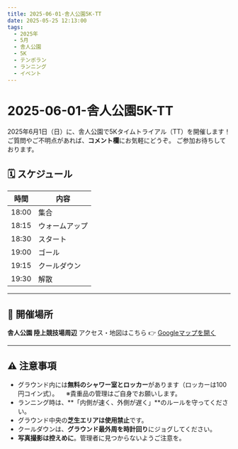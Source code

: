 ```yaml
---
title: 2025-06-01-舎人公園5K-TT
date: 2025-05-25 12:13:00
tags:
  - 2025年
  - 5月
  - 舎人公園
  - 5K
  - テンポラン
  - ランニング
  - イベント
---
```


# 2025-06-01-舎人公園5K-TT

2025年6月1日（日）に、舎人公園で5Kタイムトライアル（TT）を開催します！
ご質問やご不明点があれば、**コメント欄**にお気軽にどうぞ。
ご参加お待ちしております。

## 🗓 スケジュール

| 時間     | 内容         |
|----------|--------------|
| 18:00     | 集合          |
| 18:15     | ウォームアップ |
| 18:30     | スタート      |
| 19:00     | ゴール        |
| 19:15     | クールダウン  |
| 19:30     | 解散          |

---

## 📍 開催場所

**舎人公園 陸上競技場周辺**
アクセス・地図はこちら 👉 [Googleマップを開く](https://maps.app.goo.gl/CXK32HrWkXH43xxV8)

---

## ⚠️ 注意事項

- グラウンド内には**無料のシャワー室とロッカー**があります（ロッカーは100円コイン式）。
　※貴重品の管理はご自身でお願いします。
- ランニング時は、**「内側が速く、外側が遅く」**のルールを守ってください。
- グラウンド中央の**芝生エリアは使用禁止**です。
- クールダウンは、**グラウンド最外周を時計回り**にジョグしてください。
- **写真撮影は控えめに**。管理者に見つからないようご注意を。
